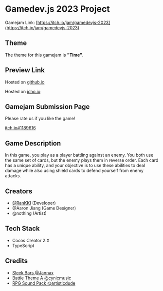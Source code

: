 # Gamedev.js 2023 Project

Gamejam Link: [https://itch.io/jam/gamedevjs-2023](https://itch.io/jam/gamedevjs-2023)

## Theme

The theme for this gamejam is **"Time"**.

## Preview Link
Hosted on [github.io](https://rankki.xyz/Gamedev.js-2023/)

Hosted on [icho.io](https://rankki.itch.io/card-of-reverse)

## Gamejam Submission Page

Please rate us if you like the game!

[itch.io#1189616](https://itch.io/jam/gamedevjs-2023/rate/1189616)

## Game Description

In this game, you play as a player battling against an enemy. You both use the same set of cards, but the enemy plays them in reverse order. Each card has a unique ability, and your objective is to use these abilities to deal damage while also using shield cards to defend yourself from enemy attacks.

## Creators

 - [@RanKKI](https://github.com/RanKKI) (Developer)
 - @Aaron Jiang (Game Designer)
 - @nothing (Artist)

## Tech Stack
 - Cocos Creator 2.X
 - TypeScript

## Credits

 - [Sleek Bars @Jannax](https://opengameart.org/content/sleek-bars)
 - [Battle Theme A @cynicmusic](https://opengameart.org/content/battle-theme-a)
 - [RPG Sound Pack @artisticdude](https://opengameart.org/content/rpg-sound-pack)